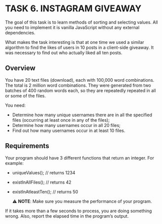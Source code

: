 # TASK 6. INSTAGRAM GIVEAWAY

The goal of this task is to learn methods of sorting and selecting values. All you need to implement it is vanilla JavaScript without any external dependencies.

What makes the task interesting is that at one time we used a similar algorithm to find the likes of users in 10 posts in a client-side giveaway. It was necessary to find out who actually liked all ten posts.

## Overview

You have 20 text files (download), each with 100,000 word combinations. The total is 2 million word combinations. They were generated from two batches of 400 random words each, so they are repeatedly repeated in all or some of the files.

You need:

- Determine how many unique usernames there are in all the specified files (occurring at least once in any of the files);
- Determine how many usernames occur in all 20 files;
- Find out how many usernames occur in at least 10 files.

## Requirements

Your program should have 3 different functions that return an integer. For example:

- uniqueValues(); // returns 1234
- existInAllFiles(); // returns 42
- existInAtleastTen(); // returns 50

  ⚠️ **NOTE**: Make sure you measure the performance of your program.

If it takes more than a few seconds to process, you are doing something wrong. Also, report the elapsed time in the program’s output.
